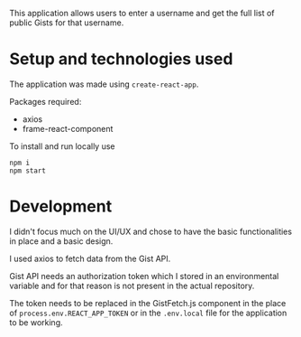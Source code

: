 This application allows users to enter a username and get the full list of public Gists for that username.

# Setup and technologies used

The application was made using ```create-react-app```.

Packages required:
- axios
- frame-react-component

To install and run locally use
```
npm i
npm start
```

# Development

I didn't focus much on the UI/UX and chose to have the basic functionalities in place and a basic design.

I used axios to fetch data from the Gist API.

Gist API needs an authorization token which I stored in an environmental variable and for that reason is not present in the actual repository. 

The token needs to be replaced in the GistFetch.js component in the place of ```process.env.REACT_APP_TOKEN``` or in the ```.env.local``` file for the application to be working.


